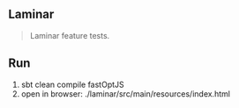 Laminar
-------
>Laminar feature tests.

Run
---
1. sbt clean compile fastOptJS
2. open in browser: ./laminar/src/main/resources/index.html